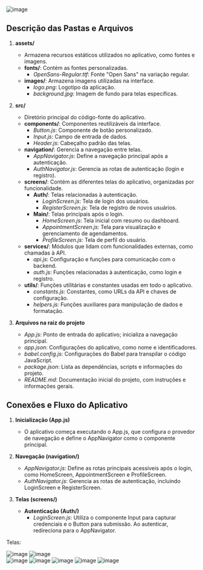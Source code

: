 ![image](https://github.com/user-attachments/assets/b4c79844-3e13-4af1-a664-ba1f435f5c5a)

## Descrição das Pastas e Arquivos

1. **assets/**
   - Armazena recursos estáticos utilizados no aplicativo, como fontes e imagens.
   - **fonts/**: Contém as fontes personalizadas.
     - *OpenSans-Regular.ttf*: Fonte "Open Sans" na variação regular.
   - **images/**: Armazena imagens utilizadas na interface.
     - *logo.png*: Logotipo da aplicação.
     - *background.jpg*: Imagem de fundo para telas específicas.

2. **src/**
   - Diretório principal do código-fonte do aplicativo.
   - **components/**: Componentes reutilizáveis da interface.
     - *Button.js*: Componente de botão personalizado.
     - *Input.js*: Campo de entrada de dados.
     - *Header.js*: Cabeçalho padrão das telas.
   - **navigation/**: Gerencia a navegação entre telas.
     - *AppNavigator.js*: Define a navegação principal após a autenticação.
     - *AuthNavigator.js*: Gerencia as rotas de autenticação (login e registro).
   - **screens/**: Contém as diferentes telas do aplicativo, organizadas por funcionalidade.
     - **Auth/**: Telas relacionadas à autenticação.
       - *LoginScreen.js*: Tela de login dos usuários.
       - *RegisterScreen.js*: Tela de registro de novos usuários.
     - **Main/**: Telas principais após o login.
       - *HomeScreen.js*: Tela inicial com resumo ou dashboard.
       - *AppointmentScreen.js*: Tela para visualização e gerenciamento de agendamentos.
       - *ProfileScreen.js*: Tela de perfil do usuário.
   - **services/**: Módulos que lidam com funcionalidades externas, como chamadas à API.
     - *api.js*: Configuração e funções para comunicação com o backend.
     - *auth.js*: Funções relacionadas à autenticação, como login e registro.
   - **utils/**: Funções utilitárias e constantes usadas em todo o aplicativo.
     - *constants.js*: Constantes, como URLs da API e chaves de configuração.
     - *helpers.js*: Funções auxiliares para manipulação de dados e formatação.

3. **Arquivos na raiz do projeto**
   - *App.js*: Ponto de entrada do aplicativo; inicializa a navegação principal.
   - *app.json*: Configurações do aplicativo, como nome e identificadores.
   - *babel.config.js*: Configurações do Babel para transpilar o código JavaScript.
   - *package.json*: Lista as dependências, scripts e informações do projeto.
   - *README.md*: Documentação inicial do projeto, com instruções e informações gerais.

## Conexões e Fluxo do Aplicativo

1. **Inicialização (App.js)**
   - O aplicativo começa executando o App.js, que configura o provedor de navegação e define o AppNavigator como o componente principal.

2. **Navegação (navigation/)**
   - *AppNavigator.js*: Define as rotas principais acessíveis após o login, como HomeScreen, AppointmentScreen e ProfileScreen.
   - *AuthNavigator.js*: Gerencia as rotas de autenticação, incluindo LoginScreen e RegisterScreen.

3. **Telas (screens/)**
   - **Autenticação (Auth/)**
     - *LoginScreen.js*: Utiliza o componente Input para capturar credenciais e o Button para submissão. Ao autenticar, redireciona para o AppNavigator.

Telas:

![image](https://github.com/user-attachments/assets/7d4cfcc9-624b-4593-8d02-0301e0f37355)  ![image](https://github.com/user-attachments/assets/c0c1a1f2-673b-4cb2-8f2e-464810a344b8)  
![image](https://github.com/user-attachments/assets/dd5bc2b0-6eea-4cb2-ac81-0f2360a8867b)  ![image](https://github.com/user-attachments/assets/91678ae0-0f2e-4733-8c4c-a4569e81e9e3)
![image](https://github.com/user-attachments/assets/e4926f0a-67ec-4d0c-8328-3015142c10a8)  ![image](https://github.com/user-attachments/assets/5cb9d5c0-03b6-44be-9526-3b7044ebcd8d)
![image](https://github.com/user-attachments/assets/36ec6dc0-a9ff-4502-8989-1961c3f16674)
















